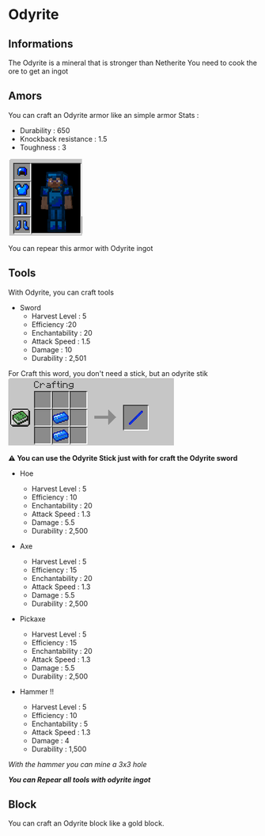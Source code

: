 # Odyrite

## Informations
The Odyrite is a mineral that is stronger than Netherite
You need to cook the ore to get an ingot

## Amors
You can craft an Odyrite armor like an simple armor
Stats :
- Durability : 650
- Knockback resistance : 1.5
- Toughness : 3

![img.png](../media/ody-armor.png)

You can repear this armor with Odyrite ingot

## Tools
With Odyrite, you can craft tools
* Sword
  * Harvest Level : 5
  * Efficiency :20
  * Enchantability : 20
  * Attack Speed : 1.5
  * Damage : 10
  * Durability : 2,501

For Craft this word, you don't need a stick, but an odyrite stik
![img.png](../media/ody-stick.png)

**⚠️ You can use the Odyrite Stick just with for craft the Odyrite sword**


* Hoe
  * Harvest Level : 5
  * Efficiency : 10
  * Enchantability : 20
  * Attack Speed : 1.3
  * Damage : 5.5
  * Durability : 2,500
  

* Axe
    * Harvest Level : 5
    * Efficiency : 15
    * Enchantability : 20
    * Attack Speed : 1.3
    * Damage : 5.5
    * Durability : 2,500


* Pickaxe
    * Harvest Level : 5
    * Efficiency : 15
    * Enchantability : 20
    * Attack Speed : 1.3
    * Damage : 5.5
    * Durability : 2,500
  

* Hammer !!
    * Harvest Level : 5
    * Efficiency : 10
    * Enchantability : 5
    * Attack Speed : 1.3
    * Damage : 4
    * Durability : 1,500
  
*With the hammer you can mine a 3x3 hole*

***You can Repear all tools with odyrite ingot***

## Block
You can craft an Odyrite block like a gold block.
